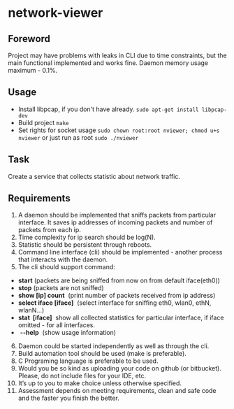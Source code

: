 # network-viewer

## Foreword
Project may have problems with leaks in CLI due to time constraints, but the main
functional implemented and works fine. Daemon memory usage maximum - 0.1%.

## Usage
* Install libpcap, if you don't have already.
`sudo apt-get install libpcap-dev`
* Build project
`make`
* Set rights for socket usage
`sudo chown root:root nviewer; chmod u+s nviewer`
or just run as root
`sudo ./nviewer`

## Task
Create a service that collects statistic about network traffic.

## Requirements
1. A daemon should be implemented that sniffs packets from particular interface. It
saves ip addresses of incoming packets and number of packets from each ip.
2. Time complexity for ip search should be log(N).
3. Statistic should be persistent through reboots.
4. Command line interface (cli) should be implemented - another process that
interacts with the daemon.
5. The cli should support command:
* **start**​ (packets are being sniffed from now on from default iface(eth0))
* **stop**​ (packets are not sniffed)
* **show [ip] count** ​ (print number of packets received from ip address)
* **select iface [iface]** ​ (select interface for sniffing eth0, wlan0, ethN,
wlanN...)
* **stat​ ​ [iface]** ​ show all collected statistics for particular interface, if iface
omitted - for all interfaces.
* ​ **--help** ​ (show usage information)
6. Daemon could be started independently as well as through the cli.
7. Build automation tool should be used (make is preferable).
8. C Programing language is preferable to be used.
9. Would you be so kind as uploading your code on github (or bitbucket). Please, do
not include files for your IDE, etc.
10. It’s up to you to make choice unless otherwise specified.
11. Assessment depends on meeting requirements, clean and safe code and the
faster you finish the better.
